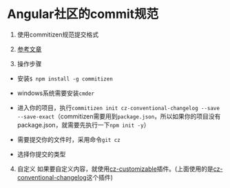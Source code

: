 # Angular社区的commit规范

1. 使用commitizen规范提交格式

2. [参考文章](http://www.ruanyifeng.com/blog/2016/01/commit_message_change_log.html)

3. 操作步骤

* 安装`$ npm install -g commitizen`

* windows系统需要安装`cmder`

* 进入你的项目，执行`commitizen init cz-conventional-changelog --save --save-exact`（commitizen需要用到`package.json`，所以如果你的项目没有package.json，就需要先执行一下`npm init -y`）

* 需要提交你的文件时，采用命令`git cz`

* 选择你提交的类型

4. 自定义
   如果要自定义内容，就使用[cz-customizable](https://github.com/leonardoanalista/cz-customizable)插件。(上面使用的是[cz-conventional-changelog](https://github.com/commitizen/cz-conventional-changelog)这个插件)

